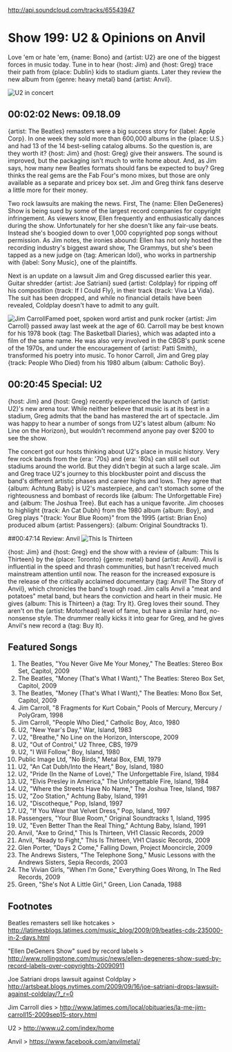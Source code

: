 

http://api.soundcloud.com/tracks/65543947

# Show 199: U2 & Opinions on Anvil
Love 'em or hate 'em, {name: Bono} and {artist: U2} are one of the biggest forces in music today. Tune in to hear {host: Jim} and {host: Greg} trace their path from {place: Dublin} kids to stadium giants. Later they review the new album from {genre: heavy metal} band {artist: Anvil}.

![U2 in concert](http://static.soundopinions.org/images/2009/u2.jpg)

## 00:02:02 News: 09.18.09
{artist: The Beatles} remasters were a big success story for {label: Apple Corp}. In one week they sold more than 600,000 albums in the {place: U.S.} and had 13 of the 14 best-selling catalog albums. So the question is, are they worth it? {host: Jim} and {host: Greg} give their answers. The sound is improved, but the packaging isn't much to write home about. And, as Jim says, how many new Beatles formats should fans be expected to buy? Greg thinks the real gems are the Fab Four's mono mixes, but those are only available as a separate and pricey box set. Jim and Greg think fans deserve a little more for their money.

Two rock lawsuits are making the news. First, The {name: Ellen DeGeneres} Show is being sued by some of the largest record companies for copyright infringement. As viewers know, Ellen frequently and enthusiastically dances during the show. Unfortunately for her she doesn't like any fair-use beats. Instead she's boogied down to over 1,000 copyrighted pop songs without permission. As Jim notes, the ironies abound: Ellen has not only hosted the recording industry's biggest award show, The Grammys, but she's been tapped as a new judge on {tag: American Idol}, who works in partnership with {label: Sony Music}, one of the plaintiffs.

Next is an update on a lawsuit Jim and Greg discussed earlier this year. Guitar shredder {artist: Joe Satriani} sued {artist: Coldplay} for ripping off his composition {track: If I Could Fly}, in their track {track: Viva La Vida}. The suit has been dropped, and while no financial details have been revealed, Coldplay doesn't have to admit to any guilt.

![Jim Carroll](http://static.soundopinions.org/images/2009/jim_c.jpg)Famed poet, spoken word artist and punk rocker {artist: Jim Carroll} passed away last week at the age of 60. Carroll may be best known for his 1978 book {tag: The Basketball Diaries}, which was adapted into a film of the same name. He was also very involved in the CBGB's punk scene of the 1970s, and under the encouragement of {artist: Patti Smith}, transformed his poetry into music. To honor Carroll, Jim and Greg play {track: People Who Died} from his 1980 album {album: Catholic Boy}.

## 00:20:45 Special: U2
{host: Jim} and {host: Greg} recently experienced the launch of {artist: U2}'s new arena tour. While neither believe that music is at its best in a stadium, Greg admits that the band has mastered the art of spectacle. Jim was happy to hear a number of songs from U2's latest album {album: No Line on the Horizon}, but wouldn't recommend anyone pay over $200 to see the show.

The concert got our hosts thinking about U2's place in music history. Very few rock bands from the {era: '70s} and {era: '80s} can still sell out stadiums around the world. But they didn't begin at such a large scale. Jim and Greg trace U2's journey to this blockbuster point and discuss the band's different artistic phases and career highs and lows. They agree that {album: Achtung Baby} is U2's masterpiece, and can't stomach some of the righteousness and bombast of records like {album: The Unforgettable Fire} and {album: The Joshua Tree}. But each has a unique favorite. Jim chooses to highlight {track: An Cat Dubh} from the 1980 album {album: Boy}, and Greg plays "{track: Your Blue Room}" from the 1995 {artist: Brian Eno} produced album {artist: Passengers}: {album: Original Soundtracks 1}.

##00:47:14 Review: Anvil
![This Is Thirteen](http://is2.mzstatic.com/image/thumb/Music/v4/f7/d4/b3/f7d4b359-9be3-aafe-a2ae-0eba81efe480/source/600x600bb.jpg "129779577/329675819")

{host: Jim} and {host: Greg} end the show with a review of {album: This Is Thirteen} by the {place: Toronto} {genre: metal} band {artist: Anvil}. Anvil is influential in the speed and thrash communities, but hasn't received much mainstream attention until now. The reason for the increased exposure is the release of the critically acclaimed documentary {tag: Anvil! The Story of Anvil}, which chronicles the band's tough road. Jim calls Anvil a "meat and potatoes" metal band, but hears the conviction and heart in their music. He gives {album: This is Thirteen} a {tag: Try It}. Greg loves their sound. They aren't on the {artist: Motorhead} level of fame, but have a similar hard, no-nonsense style. The drummer really kicks it into gear for Greg, and he gives Anvil's new record a {tag: Buy It}.

## Featured Songs
1. The Beatles, "You Never Give Me Your Money," The Beatles: Stereo Box Set, Capitol, 2009
2. The Beatles, "Money (That's What I Want)," The Beatles: Stereo Box Set, Capitol, 2009
3. The Beatles, "Money (That's What I Want)," The Beatles: Mono Box Set, Capitol, 2009
4. Jim Carroll, "8 Fragments for Kurt Cobain," Pools of Mercury, Mercury / PolyGram, 1998
5. Jim Carroll, "People Who Died," Catholic Boy, Atco, 1980
6. U2, "New Year's Day," War, Island, 1983
7. U2, "Breathe," No Line on the Horizon, Interscope, 2009
8. U2, "Out of Control," U2 Three, CBS, 1979
9. U2, "I Will Follow," Boy, Island, 1980
10. Public Image Ltd, "No Birds," Metal Box, EMI, 1979
11. U2, "An Cat Dubh/Into the Heart," Boy, Island, 1980
12. U2, "Pride (In the Name of Love)," The Unforgettable Fire, Island, 1984
13. U2, "Elvis Presley in America," The Unforgettable Fire, Island, 1984
14. U2, "Where the Streets Have No Name," The Joshua Tree, Island, 1987
15. U2, "Zoo Station," Achtung Baby, Island, 1991
16. U2, "Discotheque," Pop, Island, 1997
17. U2, "If You Wear that Velvet Dress," Pop, Island, 1997
18. Passengers, "Your Blue Room," Original Soundtracks 1, Island, 1995
19. U2, "Even Better Than the Real Thing," Achtung Baby, Island, 1991
20. Anvil, "Axe to Grind," This Is Thirteen, VH1 Classic Records, 2009
21. Anvil, "Ready to Fight," This Is Thirteen, VH1 Classic Records, 2009
22. Glen Porter, "Days 2 Come," Falling Down, Project Mooncircle, 2009
23. The Andrews Sisters, "The Telephone Song," Music Lessons with the Andrews Sisters, Sepia Records, 2003
24. The Vivian Girls, "When I'm Gone," Everything Goes Wrong, In The Red Records, 2009
25. Green, "She's Not A Little Girl," Green, Lion Canada, 1988

## Footnotes 

Beatles remasters sell like hotcakes > http://latimesblogs.latimes.com/music_blog/2009/09/beatles-cds-235000-in-2-days.html

"Ellen DeGeners Show" sued by record labels > http://www.rollingstone.com/music/news/ellen-degeneres-show-sued-by-record-labels-over-copyrights-20090911

Joe Satriani drops lawsuit against Coldplay > http://artsbeat.blogs.nytimes.com/2009/09/16/joe-satriani-drops-lawsuit-against-coldplay/?_r=0

Jim Carroll dies > http://www.latimes.com/local/obituaries/la-me-jim-carroll15-2009sep15-story.html

U2 > http://www.u2.com/index/home

Anvil > https://www.facebook.com/anvilmetal/